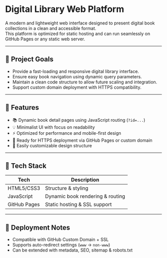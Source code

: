 # Digital Library Web Platform

A modern and lightweight web interface designed to present digital book collections in a clean and accessible format.  
This platform is optimized for static hosting and can run seamlessly on GitHub Pages or any static web server.

---

## 🎯 Project Goals

- Provide a fast-loading and responsive digital library interface.
- Ensure easy book navigation using dynamic query parameters.
- Maintain a clean code structure to allow future scaling and integration.
- Support custom domain deployment with HTTPS compatibility.

---

## 🚀 Features

- 📚 Dynamic book detail pages using JavaScript routing (`?id=...`)
- 💡 Minimalist UI with focus on readability
- ⚡ Optimized for performance and mobile-first design
- 🔐 Ready for HTTPS deployment via GitHub Pages or custom domain
- 🎨 Easily customizable design structure

---

## 🧩 Tech Stack

| Tech           | Description                          |
|---------------|--------------------------------------|
| HTML5/CSS3 | Structure & styling                  |
| JavaScript | Dynamic book rendering & routing     |
| GitHub Pages | Static hosting & SSL support      |

---

## 📌 Deployment Notes

- Compatible with GitHub Custom Domain + SSL
- Supports auto-redirect settings (`www` → `non-www`)
- Can be extended with metadata, SEO, sitemap & robots.txt



